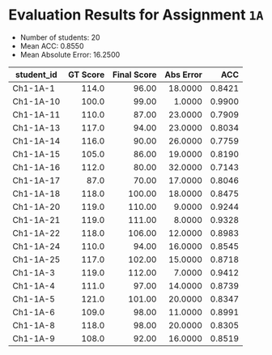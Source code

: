# Evaluation Results for Assignment `1A`

- Number of students: 20
- Mean ACC: 0.8550
- Mean Absolute Error: 16.2500

| student_id | GT Score | Final Score | Abs Error | ACC  |
|------------|---------:|------------:|----------:|-----:|
| Ch1-1A-1 | 114.0 | 96.00 | 18.0000 | 0.8421 |
| Ch1-1A-10 | 100.0 | 99.00 | 1.0000 | 0.9900 |
| Ch1-1A-11 | 110.0 | 87.00 | 23.0000 | 0.7909 |
| Ch1-1A-13 | 117.0 | 94.00 | 23.0000 | 0.8034 |
| Ch1-1A-14 | 116.0 | 90.00 | 26.0000 | 0.7759 |
| Ch1-1A-15 | 105.0 | 86.00 | 19.0000 | 0.8190 |
| Ch1-1A-16 | 112.0 | 80.00 | 32.0000 | 0.7143 |
| Ch1-1A-17 | 87.0 | 70.00 | 17.0000 | 0.8046 |
| Ch1-1A-18 | 118.0 | 100.00 | 18.0000 | 0.8475 |
| Ch1-1A-20 | 119.0 | 110.00 | 9.0000 | 0.9244 |
| Ch1-1A-21 | 119.0 | 111.00 | 8.0000 | 0.9328 |
| Ch1-1A-22 | 118.0 | 106.00 | 12.0000 | 0.8983 |
| Ch1-1A-24 | 110.0 | 94.00 | 16.0000 | 0.8545 |
| Ch1-1A-25 | 117.0 | 102.00 | 15.0000 | 0.8718 |
| Ch1-1A-3 | 119.0 | 112.00 | 7.0000 | 0.9412 |
| Ch1-1A-4 | 111.0 | 97.00 | 14.0000 | 0.8739 |
| Ch1-1A-5 | 121.0 | 101.00 | 20.0000 | 0.8347 |
| Ch1-1A-6 | 109.0 | 98.00 | 11.0000 | 0.8991 |
| Ch1-1A-8 | 118.0 | 98.00 | 20.0000 | 0.8305 |
| Ch1-1A-9 | 108.0 | 92.00 | 16.0000 | 0.8519 |
